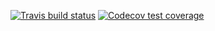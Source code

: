 <!-- badges: start -->
  [![Travis build status](https://travis-ci.com/wuweizhang0723/Project_demo.svg?branch=master)](https://travis-ci.com/wuweizhang0723/Project_demo)
  [![Codecov test coverage](https://codecov.io/gh/wuweizhang/Project_demo/branch/master/graph/badge.svg)](https://codecov.io/gh/wuweizhang0723/Project_demo?branch=master)
<!-- badges: end -->
